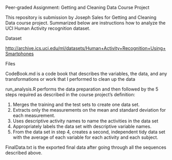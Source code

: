 Peer-graded Assignment: Getting and Cleaning Data Course Project

This repository is submission by Joseph Sales for Getting and Cleaning Data course project. Summarized below are instructions how to analyze the UCI Human Activity recognition dataset.

Dataset

http://archive.ics.uci.edu/ml/datasets/Human+Activity+Recognition+Using+Smartphones


Files

CodeBook.md is a code book that describes the variables, the data, and any transformations or work that I performed to clean up the data

run_analysis.R performs the data preparation and then followed by the 5 steps required as described in the course project’s definition:

1. Merges the training and the test sets to create one data set.
2. Extracts only the measurements on the mean and standard deviation for each measurement.
3. Uses descriptive activity names to name the activities in the data set
4. Appropriately labels the data set with descriptive variable names.
5. From the data set in step 4, creates a second, independent tidy data set with the average of each variable for each activity and each subject.

FinalData.txt is the exported final data after going through all the sequences described above.
